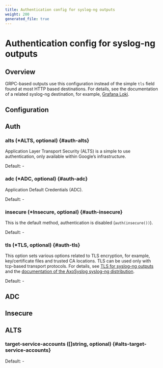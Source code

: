 ```yaml
---
title: Authentication config for syslog-ng outputs
weight: 200
generated_file: true
---
```


# Authentication config for syslog-ng outputs
## Overview
 GRPC-based outputs use this configuration instead of the simple `tls` field found at most HTTP based destinations. For details, see the documentation of a related syslog-ng destination, for example, [Grafana Loki](https://axoflow.com/docs/axosyslog-core/chapter-destinations/destination-loki/#auth).

## Configuration
## Auth

### alts (*ALTS, optional) {#auth-alts}

Application Layer Transport Security (ALTS) is a simple to use authentication, only available within Google’s infrastructure. 

Default: -

### adc (*ADC, optional) {#auth-adc}

Application Default Credentials (ADC). 

Default: -

### insecure (*Insecure, optional) {#auth-insecure}

This is the default method, authentication is disabled (`auth(insecure())`). 

Default: -

### tls (*TLS, optional) {#auth-tls}

This option sets various options related to TLS encryption, for example, key/certificate files and trusted CA locations. TLS can be used only with tcp-based transport protocols. For details, see [TLS for syslog-ng outputs](../tls/) and the [documentation of the AxoSyslog syslog-ng distribution](https://axoflow.com/docs/axosyslog-core/chapter-encrypted-transport-tls/tlsoptions). 

Default: -


## ADC


## Insecure


## ALTS

### target-service-accounts ([]string, optional) {#alts-target-service-accounts}

Default: -


